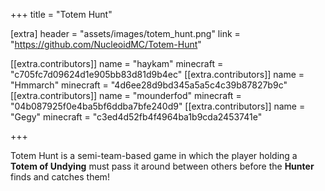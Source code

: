 +++
title = "Totem Hunt"

[extra]
header = "assets/images/totem_hunt.png"
link = "https://github.com/NucleoidMC/Totem-Hunt"

[[extra.contributors]]
name = "haykam"
minecraft = "c705fc7d09624d1e905bb83d81d9b4ec"
[[extra.contributors]]
name = "Hmmarch"
minecraft = "4d6ee28d9bd345a5a5c4c39b87827b9c"
[[extra.contributors]]
name = "mounderfod"
minecraft = "04b087925f0e4ba5bf6ddba7bfe240d9"
[[extra.contributors]]
name = "Gegy"
minecraft = "c3ed4d52fb4f4964ba1b9cda2453741e"

+++

Totem Hunt is a semi-team-based game in which the player holding a **Totem of Undying** must pass it around between others before the **Hunter** finds and catches them! 
